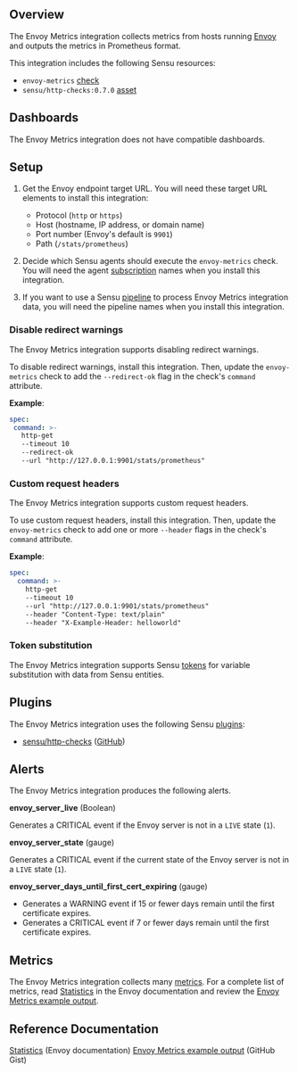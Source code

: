 ## Overview

<!-- Sensu Integration description; supports markdown -->

The Envoy Metrics integration collects metrics from hosts running [Envoy] and outputs the metrics in Prometheus format.

<!-- Provide a high level overview of the integration contents (e.g. checks, filters, mutators, handlers, assets, etc) -->

This integration includes the following Sensu resources:

* `envoy-metrics` [check]
* `sensu/http-checks:0.7.0` [asset]

## Dashboards

<!-- List of compatible dashboards w/ screenshots (supports png, jpeg, and gif images; relative paths only; e.g. `![](img/dashboard-1.png)` )-->

<!-- This integration is compatible with the [{{dashboard_name}}][{{dashboard_link}}] (included w/ [Sensu Plus][sensu-plus]). -->

<!-- ![](img/dashboard.png) -->

The Envoy Metrics integration does not have compatible dashboards.

## Setup

<!-- Sensu Integration setup instructions, including Sensu agent configuration and external component configuration -->
<!-- EXAMPLE: what configuration (if any) is required in a third-party service to enable monitoring? -->

1. Get the Envoy endpoint target URL. You will need these target URL elements to install this integration:

   - Protocol (`http` or `https`)
   - Host (hostname, IP address, or domain name)
   - Port number (Envoy's default is `9901`)
   - Path (`/stats/prometheus`)

1. Decide which Sensu agents should execute the `envoy-metrics` check. You will need the agent [subscription] names when you install this integration.

1. If you want to use a Sensu [pipeline] to process Envoy Metrics integration data, you will need the pipeline names when you install this integration.

### Disable redirect warnings

The Envoy Metrics integration supports disabling redirect warnings.

To disable redirect warnings, install this integration.
Then, update the `envoy-metrics` check to add the `--redirect-ok` flag in the check's `command` attribute.

**Example**:

```yaml
spec:
 command: >-
   http-get
   --timeout 10
   --redirect-ok
   --url "http://127.0.0.1:9901/stats/prometheus"
```

### Custom request headers

The Envoy Metrics integration supports custom request headers.

To use custom request headers, install this integration.
Then, update the `envoy-metrics` check to add one or more `--header` flags in the check's `command` attribute.

**Example**:

```yaml
spec:
  command: >-
    http-get
    --timeout 10
    --url "http://127.0.0.1:9901/stats/prometheus"
    --header "Content-Type: text/plain"
    --header "X-Example-Header: helloworld"
```

### Token substitution

The Envoy Metrics integration supports Sensu [tokens] for variable substitution with data from Sensu entities.

## Plugins

<!-- Links to any Sensu Integration dependencies (i.e. Sensu Plugins) -->

The Envoy Metrics integration uses the following Sensu [plugins]:

- [sensu/http-checks][http-checks-bonsai] ([GitHub][http-checks-github])

## Alerts

<!-- List of all alerts generated by this integration. -->

The Envoy Metrics integration produces the following alerts.

**envoy_server_live** (Boolean)

Generates a CRITICAL event if the Envoy server is not in a `LIVE` state (`1`).

**envoy_server_state** (gauge)

Generates a CRITICAL event if the current state of the Envoy server is not in a `LIVE` state (`1`).

**envoy_server_days_until_first_cert_expiring** (gauge)

- Generates a WARNING event if 15 or fewer days remain until the first certificate expires.
- Generates a CRITICAL event if 7 or fewer days remain until the first certificate expires.

## Metrics

<!-- List of all metrics or events collected by this integration. -->

The Envoy Metrics integration collects many [metrics]. For a complete list of metrics, read [Statistics] in the Envoy documentation and review the [Envoy Metrics example output].

## Reference Documentation

<!-- Please provide links to any relevant reference documentation to help users learn more and/or troubleshoot this integration; specifically including any third-party software documentation. -->

[Statistics] (Envoy documentation)
[Envoy Metrics example output] (GitHub Gist)


<!-- Links -->
[entity]: https://docs.sensu.io/sensu-go/latest/observability-pipeline/observe-entities/entities/
[check]: https://docs.sensu.io/sensu-go/latest/observability-pipeline/observe-schedule/checks/
[asset]: https://docs.sensu.io/sensu-go/latest/plugins/assets/
[subscription]: https://docs.sensu.io/sensu-go/latest/observability-pipeline/observe-schedule/subscriptions/
[subscriptions]: https://docs.sensu.io/sensu-go/latest/observability-pipeline/observe-schedule/subscriptions/
[agents]: https://docs.sensu.io/sensu-go/latest/observability-pipeline/observe-schedule/agent/
[annotation]: https://docs.sensu.io/sensu-go/latest/observability-pipeline/observe-schedule/agent/#general-configuration-flags
[plugins]: https://docs.sensu.io/sensu-go/latest/plugins/
[metrics]: https://docs.sensu.io/sensu-go/latest/observability-pipeline/observe-schedule/metrics/
[handler]: https://docs.sensu.io/sensu-go/latest/observability-pipeline/observe-process/handlers/
[pipeline]: https://docs.sensu.io/sensu-go/latest/observability-pipeline/observe-process/pipelines/
[secret]: https://docs.sensu.io/sensu-go/latest/operations/manage-secrets/secrets/
[secrets]: https://docs.sensu.io/sensu-go/latest/operations/manage-secrets/secrets/
[tokens]: https://docs.sensu.io/sensu-go/latest/observability-pipeline/observe-schedule/tokens/
[sensu-plus]: https://sensu.io/features/analytics
[http-checks-bonsai]: https://bonsai.sensu.io/assets/sensu/http-checks
[http-checks-github]: https://github.com/sensu/http-checks
[Envoy Metrics example output]: https://gist.github.com/thoward/02617f95accdfd7694acc671709c61d0
[Statistics]: https://www.envoyproxy.io/docs/envoy/latest/configuration/listeners/stats
[Envoy]: https://www.envoyproxy.io/docs/envoy/latest/intro/what_is_envoy
